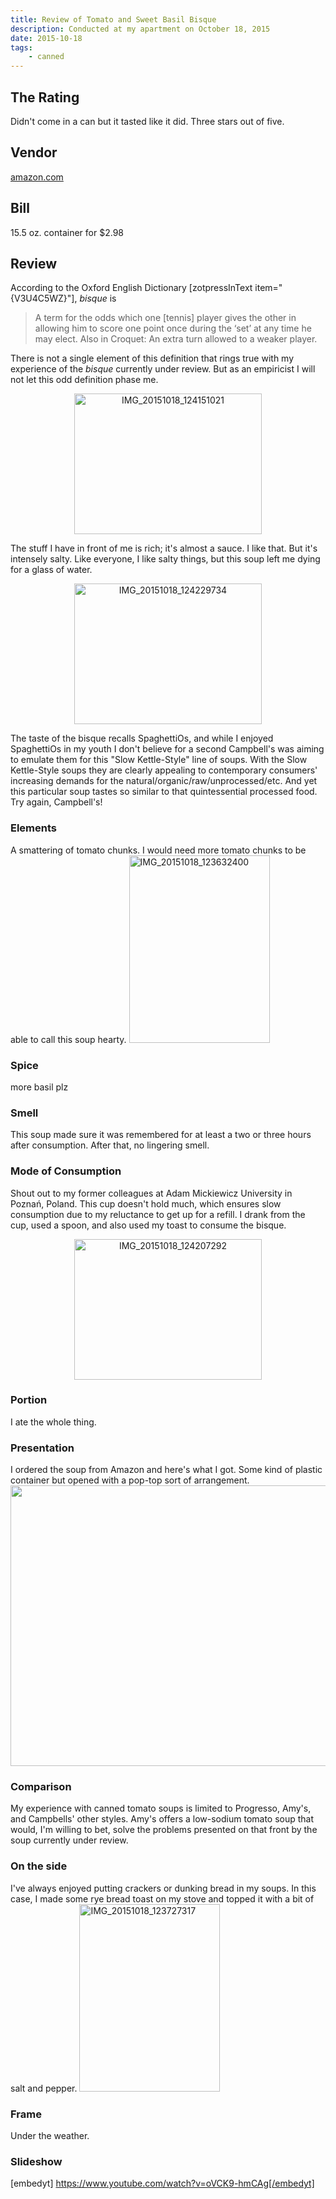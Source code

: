 ```yaml
---
title: Review of Tomato and Sweet Basil Bisque
description: Conducted at my apartment on October 18, 2015
date: 2015-10-18
tags:
    - canned
---
```


## The Rating

Didn't come in a can but it tasted like it did. Three stars out of five.

## Vendor

[amazon.com](https://amazon.com)

## Bill

15.5 oz. container for $2.98

## Review

According to the Oxford English Dictionary [zotpressInText item="{V3U4C5WZ}"], <em>bisque</em> is<em> </em>
<blockquote>A term for the odds which one [tennis] player gives the other in allowing him to score one point once during the ‘set’ at any time he may elect. Also in Croquet: An extra turn allowed to a weaker player.</blockquote>
There is not a single element of this definition that rings true with my experience of the <em>bisque</em> currently under review. But as an empiricist I will not let this odd definition phase me.
<p style="text-align: center;"><a href="http://soupnotwar.com/wp-content/uploads/2015/10/IMG_20151018_124151021.jpg"><img class="size-medium wp-image-243 aligncenter" src="http://soupnotwar.com/wp-content/uploads/2015/10/IMG_20151018_124151021-300x225.jpg" alt="IMG_20151018_124151021" width="300" height="225" /></a></p>
The stuff I have in front of me is rich; it's almost a sauce. I like that. But it's intensely salty. Like everyone, I like salty things, but this soup left me dying for a glass of water.
<p style="text-align: center;"><a href="http://soupnotwar.com/wp-content/uploads/2015/10/IMG_20151018_124229734.jpg"><img class="size-medium wp-image-247 aligncenter" src="http://soupnotwar.com/wp-content/uploads/2015/10/IMG_20151018_124229734-300x225.jpg" alt="IMG_20151018_124229734" width="300" height="225" /></a></p>
The taste of the bisque recalls SpaghettiOs, and while I enjoyed SpaghettiOs in my youth I don't believe for a second Campbell's was aiming to emulate them for this "Slow Kettle-Style" line of soups. With the Slow Kettle-Style soups they are clearly appealing to contemporary consumers' increasing demands for the natural/organic/raw/unprocessed/etc. And yet this particular soup tastes so similar to that quintessential processed food. Try again, Campbell's!

### Elements

A smattering of tomato chunks. I would need more tomato chunks to be able to call this soup hearty.
<a href="http://soupnotwar.com/wp-content/uploads/2015/10/IMG_20151018_123632400.jpg"><img class="size-medium wp-image-236 aligncenter" src="http://soupnotwar.com/wp-content/uploads/2015/10/IMG_20151018_123632400-225x300.jpg" alt="IMG_20151018_123632400" width="225" height="300" /></a>

### Spice

more basil plz

### Smell

This soup made sure it was remembered for at least a two or three hours after consumption. After that, no lingering
smell.

### Mode of Consumption

<p style="text-align: left;">Shout out to my former colleagues at Adam Mickiewicz University in Poznań, Poland. This cup doesn't hold much, which ensures slow consumption due to my reluctance to get up for a refill. I drank from the cup, used a spoon, and also used my toast to consume the bisque.</p>
<p style="text-align: center;"><a href="http://soupnotwar.com/wp-content/uploads/2015/10/IMG_20151018_124207292.jpg"><img class="size-medium wp-image-245 aligncenter" src="http://soupnotwar.com/wp-content/uploads/2015/10/IMG_20151018_124207292-300x225.jpg" alt="IMG_20151018_124207292" width="300" height="225" /></a></p>

### Portion

I ate the whole thing.

### Presentation

I ordered the soup from Amazon and here's what I got. Some kind of plastic container but opened with a pop-top sort of
arrangement.<img class="aligncenter" src="http://ecx.images-amazon.com/images/I/71ValvpUGRL._SX522_.jpg" alt="" width="522" height="449" />

### Comparison

My experience with canned tomato soups is limited to Progresso, Amy's, and Campbells' other styles. Amy's offers a
low-sodium tomato soup that would, I'm willing to bet, solve the problems presented on that front by the soup currently
under review.

### On the side

I've always enjoyed putting crackers or dunking bread in my soups. In this case, I made some rye bread toast on my stove
and topped it with a bit of salt and pepper.
<a href="http://soupnotwar.com/wp-content/uploads/2015/10/IMG_20151018_123727317.jpg"><img class="size-medium wp-image-242 aligncenter" src="http://soupnotwar.com/wp-content/uploads/2015/10/IMG_20151018_123727317-225x300.jpg" alt="IMG_20151018_123727317" width="225" height="300" /></a>

### Frame

Under the weather.

### Slideshow

[embedyt] https://www.youtube.com/watch?v=oVCK9-hmCAg[/embedyt]

